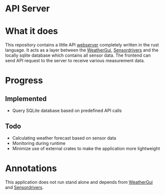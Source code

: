 # API Server

# What it does
This repository contains a little API [webserver] completely written in the rust language.
It acts as a layer between the [WeatherGui], [Sensordrivers] and the locally sqlite database which contains all sensor data.
The frontend can send API request to the server to receive various measurement data.

# Progress

## Implemented
* Query SQLite database based on predefined API calls

## Todo
* Calculating weather forecast based on sensor data
* Monitoring during runtime
* Minimize use of external crates to make the application more lightweight

# Annotations
This application does not run stand alone and depends from [WeatherGui] and [Sensordrivers].

[webserver]: https://doc.rust-lang.org/book/ch20-00-final-project-a-web-server.html (webserver template)
[WeatherGui]: https://github.com/wolfbiker1/weatherGui (WeatherGui)
[Sensordrivers]: https://github.com/wolfbiker1/sensorDrivers (Sensordrivers)
[APIServer]: https://github.com/wolfbiker1/weatherStationAPIServer (APIServer)